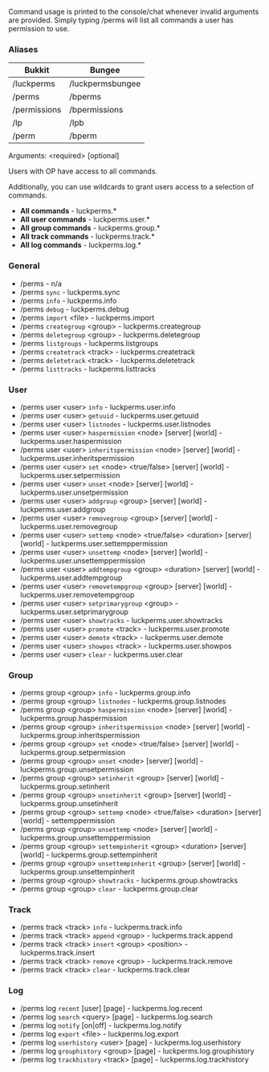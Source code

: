 Command usage is printed to the console/chat whenever invalid arguments are provided. Simply typing /perms will list all commands a user has permission to use.

### Aliases
| Bukkit           | Bungee           |
|------------------|------------------|
| /luckperms       | /luckpermsbungee |
| /perms           | /bperms          |
| /permissions     | /bpermissions    |
| /lp              | /lpb             |
| /perm            | /bperm           |

Arguments: \<required\> [optional]

Users with OP have access to all commands.

Additionally, you can use wildcards to grant users access to a selection of commands.
* **All commands** - luckperms.*
* **All user commands** - luckperms.user.*
* **All group commands** - luckperms.group.*
* **All track commands** - luckperms.track.*
* **All log commands** - luckperms.log.*

### General
*  /perms - n/a
*  /perms `sync` - luckperms.sync
*  /perms `info` - luckperms.info
*  /perms `debug` - luckperms.debug
*  /perms `import` \<file\> - luckperms.import
*  /perms `creategroup` \<group\> - luckperms.creategroup
*  /perms `deletegroup` \<group\> - luckperms.deletegroup
*  /perms `listgroups` - luckperms.listgroups
*  /perms `createtrack` \<track\> - luckperms.createtrack
*  /perms `deletetrack` \<track\> - luckperms.deletetrack
*  /perms `listtracks` - luckperms.listtracks

### User
*  /perms user \<user\> `info` - luckperms.user.info
*  /perms user \<user\> `getuuid` - luckperms.user.getuuid
*  /perms user \<user\> `listnodes` - luckperms.user.listnodes
*  /perms user \<user\> `haspermission` \<node\> [server] [world] - luckperms.user.haspermission
*  /perms user \<user\> `inheritspermission` \<node\> [server] [world] - luckperms.user.inheritspermission
*  /perms user \<user\> `set` \<node\> \<true/false\> [server] [world] - luckperms.user.setpermission
*  /perms user \<user\> `unset` \<node\> [server] [world] -  luckperms.user.unsetpermission
*  /perms user \<user\> `addgroup` \<group\> [server] [world] - luckperms.user.addgroup
*  /perms user \<user\> `removegroup` \<group\> [server] [world] - luckperms.user.removegroup
*  /perms user \<user\> `settemp` \<node\> \<true/false\> \<duration\> [server] [world] - luckperms.user.settemppermission
*  /perms user \<user\> `unsettemp` \<node\> [server] [world] - luckperms.user.unsettemppermission
*  /perms user \<user\> `addtempgroup` \<group\> \<duration\> [server] [world] - luckperms.user.addtempgroup
*  /perms user \<user\> `removetempgroup` \<group\> [server] [world] - luckperms.user.removetempgroup
*  /perms user \<user\> `setprimarygroup` \<group\> - luckperms.user.setprimarygroup
*  /perms user \<user\> `showtracks` - luckperms.user.showtracks
*  /perms user \<user\> `promote` \<track\> - luckperms.user.promote
*  /perms user \<user\> `demote` \<track\> - luckperms.user.demote
*  /perms user \<user\> `showpos` \<track\> - luckperms.user.showpos
*  /perms user \<user\> `clear` - luckperms.user.clear

### Group
*  /perms group \<group\> `info` - 	luckperms.group.info
*  /perms group \<group\> `listnodes` - luckperms.group.listnodes
*  /perms group \<group\> `haspermission` \<node\> [server] [world] - luckperms.group.haspermission
*  /perms group \<group\> `inheritspermission` \<node\> [server] [world] - luckperms.group.inheritspermission
*  /perms group \<group\> `set` \<node\> \<true/false\> [server] [world] - luckperms.group.setpermission
*  /perms group \<group\> `unset` \<node\> [server] [world] - luckperms.group.unsetpermission
*  /perms group \<group\> `setinherit` \<group\> [server] [world] - luckperms.group.setinherit
*  /perms group \<group\> `unsetinherit` \<group\> [server] [world] - luckperms.group.unsetinherit
*  /perms group \<group\> `settemp` \<node\> \<true/false\> \<duration\> [server] [world] - settemppermission
*  /perms group \<group\> `unsettemp` \<node\> [server] [world] - luckperms.group.unsettemppermission
*  /perms group \<group\> `settempinherit` \<group\> \<duration\> [server] [world] - luckperms.group.settempinherit
*  /perms group \<group\> `unsettempinherit` \<group\> [server] [world] - luckperms.group.unsettempinherit
*  /perms group \<group\> `showtracks` - luckperms.group.showtracks
*  /perms group \<group\> `clear` - luckperms.group.clear

### Track
*  /perms track \<track\> `info` - luckperms.track.info
*  /perms track \<track\> `append` \<group\> - luckperms.track.append
*  /perms track \<track\> `insert` \<group\> \<position\> - luckperms.track.insert
*  /perms track \<track\> `remove` \<group\> - luckperms.track.remove
*  /perms track \<track\> `clear` - luckperms.track.clear

### Log
*  /perms log `recent` [user] [page] - luckperms.log.recent
*  /perms log `search` \<query\> [page] - luckperms.log.search
*  /perms log `notify` [on|off] - luckperms.log.notify
*  /perms log `export` \<file\> - luckperms.log.export
*  /perms log `userhistory` \<user\> [page] - luckperms.log.userhistory
*  /perms log `grouphistory` \<group\> [page] - luckperms.log.grouphistory
*  /perms log `trackhistory` \<track\> [page] - luckperms.log.trackhistory